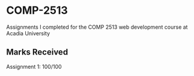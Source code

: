 # COMP-2513

Assignments I completed for the COMP 2513 web development course at Acadia University


## Marks Received

Assignment 1: 100/100
